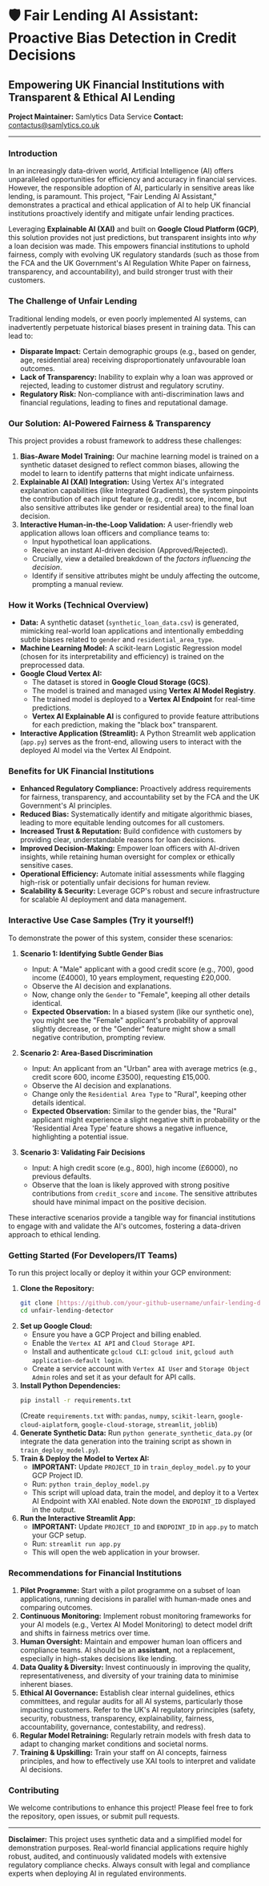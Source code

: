# 🛡️ Fair Lending AI Assistant: Proactive Bias Detection in Credit Decisions

## Empowering UK Financial Institutions with Transparent & Ethical AI Lending

**Project Maintainer:** Samlytics Data Service
**Contact:** contactus@samlytics.co.uk

---

### Introduction

In an increasingly data-driven world, Artificial Intelligence (AI) offers unparalleled opportunities for efficiency and accuracy in financial services. However, the responsible adoption of AI, particularly in sensitive areas like lending, is paramount. This project, "Fair Lending AI Assistant," demonstrates a practical and ethical application of AI to help UK financial institutions proactively identify and mitigate unfair lending practices.

Leveraging **Explainable AI (XAI)** and built on **Google Cloud Platform (GCP)**, this solution provides not just predictions, but transparent insights into *why* a loan decision was made. This empowers financial institutions to uphold fairness, comply with evolving UK regulatory standards (such as those from the FCA and the UK Government's AI Regulation White Paper on fairness, transparency, and accountability), and build stronger trust with their customers.

### The Challenge of Unfair Lending

Traditional lending models, or even poorly implemented AI systems, can inadvertently perpetuate historical biases present in training data. This can lead to:
* **Disparate Impact:** Certain demographic groups (e.g., based on gender, age, residential area) receiving disproportionately unfavourable loan outcomes.
* **Lack of Transparency:** Inability to explain why a loan was approved or rejected, leading to customer distrust and regulatory scrutiny.
* **Regulatory Risk:** Non-compliance with anti-discrimination laws and financial regulations, leading to fines and reputational damage.

### Our Solution: AI-Powered Fairness & Transparency

This project provides a robust framework to address these challenges:

1.  **Bias-Aware Model Training:** Our machine learning model is trained on a synthetic dataset designed to reflect common biases, allowing the model to learn to identify patterns that might indicate unfairness.
2.  **Explainable AI (XAI) Integration:** Using Vertex AI's integrated explanation capabilities (like Integrated Gradients), the system pinpoints the contribution of each input feature (e.g., credit score, income, but also sensitive attributes like gender or residential area) to the final loan decision.
3.  **Interactive Human-in-the-Loop Validation:** A user-friendly web application allows loan officers and compliance teams to:
    * Input hypothetical loan applications.
    * Receive an instant AI-driven decision (Approved/Rejected).
    * Crucially, view a detailed breakdown of the *factors influencing the decision*.
    * Identify if sensitive attributes might be unduly affecting the outcome, prompting a manual review.

### How it Works (Technical Overview)

* **Data:** A synthetic dataset (`synthetic_loan_data.csv`) is generated, mimicking real-world loan applications and intentionally embedding subtle biases related to `gender` and `residential_area_type`.
* **Machine Learning Model:** A scikit-learn Logistic Regression model (chosen for its interpretability and efficiency) is trained on the preprocessed data.
* **Google Cloud Vertex AI:**
    * The dataset is stored in **Google Cloud Storage (GCS)**.
    * The model is trained and managed using **Vertex AI Model Registry**.
    * The trained model is deployed to a **Vertex AI Endpoint** for real-time predictions.
    * **Vertex AI Explainable AI** is configured to provide feature attributions for each prediction, making the "black box" transparent.
* **Interactive Application (Streamlit):** A Python Streamlit web application (`app.py`) serves as the front-end, allowing users to interact with the deployed AI model via the Vertex AI Endpoint.

### Benefits for UK Financial Institutions

* **Enhanced Regulatory Compliance:** Proactively address requirements for fairness, transparency, and accountability set by the FCA and the UK Government's AI principles.
* **Reduced Bias:** Systematically identify and mitigate algorithmic biases, leading to more equitable lending outcomes for all customers.
* **Increased Trust & Reputation:** Build confidence with customers by providing clear, understandable reasons for loan decisions.
* **Improved Decision-Making:** Empower loan officers with AI-driven insights, while retaining human oversight for complex or ethically sensitive cases.
* **Operational Efficiency:** Automate initial assessments while flagging high-risk or potentially unfair decisions for human review.
* **Scalability & Security:** Leverage GCP's robust and secure infrastructure for scalable AI deployment and data management.

### Interactive Use Case Samples (Try it yourself!)

To demonstrate the power of this system, consider these scenarios:

1.  **Scenario 1: Identifying Subtle Gender Bias**
    * Input: A "Male" applicant with a good credit score (e.g., 700), good income (£4000), 10 years employment, requesting £20,000.
    * Observe the AI decision and explanations.
    * Now, change only the `Gender` to "Female", keeping all other details identical.
    * **Expected Observation:** In a biased system (like our synthetic one), you might see the "Female" applicant's probability of approval slightly decrease, or the "Gender" feature might show a small negative contribution, prompting review.

2.  **Scenario 2: Area-Based Discrimination**
    * Input: An applicant from an "Urban" area with average metrics (e.g., credit score 600, income £3500), requesting £15,000.
    * Observe the AI decision and explanations.
    * Change only the `Residential Area Type` to "Rural", keeping other details identical.
    * **Expected Observation:** Similar to the gender bias, the "Rural" applicant might experience a slight negative shift in probability or the 'Residential Area Type' feature shows a negative influence, highlighting a potential issue.

3.  **Scenario 3: Validating Fair Decisions**
    * Input: A high credit score (e.g., 800), high income (£6000), no previous defaults.
    * Observe that the loan is likely approved with strong positive contributions from `credit_score` and `income`. The sensitive attributes should have minimal impact on the positive decision.

These interactive scenarios provide a tangible way for financial institutions to engage with and validate the AI's outcomes, fostering a data-driven approach to ethical lending.

### Getting Started (For Developers/IT Teams)

To run this project locally or deploy it within your GCP environment:

1.  **Clone the Repository:**
    ```bash
    git clone [https://github.com/your-github-username/unfair-lending-detector.git](https://github.com/your-github-username/unfair-lending-detector.git)
    cd unfair-lending-detector
    ```
2.  **Set up Google Cloud:**
    * Ensure you have a GCP Project and billing enabled.
    * Enable the `Vertex AI API` and `Cloud Storage API`.
    * Install and authenticate `gcloud CLI`: `gcloud init`, `gcloud auth application-default login`.
    * Create a service account with `Vertex AI User` and `Storage Object Admin` roles and set it as your default for API calls.
3.  **Install Python Dependencies:**
    ```bash
    pip install -r requirements.txt
    ```
    (Create `requirements.txt` with: `pandas`, `numpy`, `scikit-learn`, `google-cloud-aiplatform`, `google-cloud-storage`, `streamlit`, `joblib`)
4.  **Generate Synthetic Data:**
    Run `python generate_synthetic_data.py` (or integrate the data generation into the training script as shown in `train_deploy_model.py`).
5.  **Train & Deploy the Model to Vertex AI:**
    * **IMPORTANT:** Update `PROJECT_ID` in `train_deploy_model.py` to your GCP Project ID.
    * Run: `python train_deploy_model.py`
    * This script will upload data, train the model, and deploy it to a Vertex AI Endpoint with XAI enabled. Note down the `ENDPOINT_ID` displayed in the output.
6.  **Run the Interactive Streamlit App:**
    * **IMPORTANT:** Update `PROJECT_ID` and `ENDPOINT_ID` in `app.py` to match your GCP setup.
    * Run: `streamlit run app.py`
    * This will open the web application in your browser.

### Recommendations for Financial Institutions

1.  **Pilot Programme:** Start with a pilot programme on a subset of loan applications, running decisions in parallel with human-made ones and comparing outcomes.
2.  **Continuous Monitoring:** Implement robust monitoring frameworks for your AI models (e.g., Vertex AI Model Monitoring) to detect model drift and shifts in fairness metrics over time.
3.  **Human Oversight:** Maintain and empower human loan officers and compliance teams. AI should be an **assistant**, not a replacement, especially in high-stakes decisions like lending.
4.  **Data Quality & Diversity:** Invest continuously in improving the quality, representativeness, and diversity of your training data to minimise inherent biases.
5.  **Ethical AI Governance:** Establish clear internal guidelines, ethics committees, and regular audits for all AI systems, particularly those impacting customers. Refer to the UK's AI regulatory principles (safety, security, robustness, transparency, explainability, fairness, accountability, governance, contestability, and redress).
6.  **Regular Model Retraining:** Regularly retrain models with fresh data to adapt to changing market conditions and societal norms.
7.  **Training & Upskilling:** Train your staff on AI concepts, fairness principles, and how to effectively use XAI tools to interpret and validate AI decisions.

### Contributing

We welcome contributions to enhance this project! Please feel free to fork the repository, open issues, or submit pull requests.

---

**Disclaimer:** This project uses synthetic data and a simplified model for demonstration purposes. Real-world financial applications require highly robust, audited, and continuously validated models with extensive regulatory compliance checks. Always consult with legal and compliance experts when deploying AI in regulated environments.
